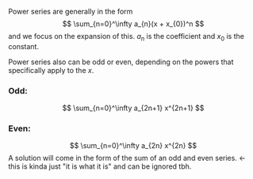 Power series are generally in the form $$
\sum_{n=0}^\infty a_{n}(x + x_{0})^n
$$
and we focus on the expansion of this. $a_{n}$ is the coefficient and $x_{0}$ is the constant.

Power series also can be odd or even, depending on the powers that specifically apply to the $x$.

### Odd:
$$
\sum_{n=0}^\infty a_{2n+1} x^{2n+1}
$$
### Even:
$$
\sum_{n=0}^\infty a_{2n} x^{2n}
$$
A solution will come in the form of the sum of an odd and even series. <- this is kinda just "it is what it is" and can be ignored tbh.

